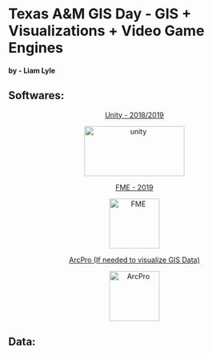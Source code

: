 # Texas A&M GIS Day - GIS + Visualizations + Video Game Engines
#### by - Liam Lyle

## Softwares:
<p align="center"> <a href="https://store.unity.com/download-nuo">Unity - 2018/2019</a> </p>

<p align="center"> <img src="https://unity3d.com/files/images/ogimg.jpg" alt="unity" width="200" height="100"/> </p>


<p align="center"> <a href = "https://www.safe.com/">FME - 2019 </a> </p>


<p align="center"> <img src="https://yt3.ggpht.com/a/AGF-l78ddntvyWHDcTe2_VS0I9cZK74Z-_qcqP-qRg=s900-c-k-c0xffffffff-no-rj-mo" alt="FME" width="100" height="100"/> </p>


<p align="center"> <a href ="https://www.esri.com/en-us/arcgis/products/arcgis-pro/trial">ArcPro (If needed to visualize GIS Data) </a> </p>

<p align="center"> <img src="https://www.esri.com/content/dam/esrisites/en-us/common/icons/product-logos/ArcGIS-Pro.png" alt="ArcPro" width="100" height="100"/> </p>



## Data:


